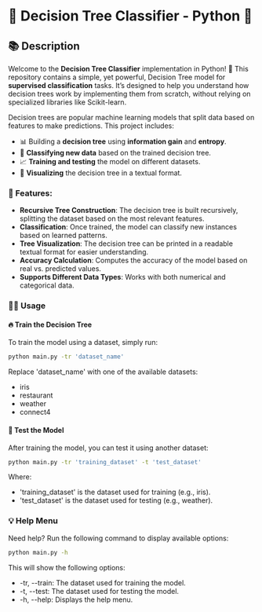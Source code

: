 # 🌳 Decision Tree Classifier - Python 🌳

## 📚 Description

Welcome to the **Decision Tree Classifier** implementation in Python! 🎉 This repository contains a simple, yet powerful, Decision Tree model for **supervised classification** tasks. It’s designed to help you understand how decision trees work by implementing them from scratch, without relying on specialized libraries like Scikit-learn.

Decision trees are popular machine learning models that split data based on features to make predictions. This project includes:
- 📊 Building a **decision tree** using **information gain** and **entropy**.
- 🤖 **Classifying new data** based on the trained decision tree.
- 📈 **Training and testing** the model on different datasets.
- 🎨 **Visualizing** the decision tree in a textual format.

### 🚀 Features:
- **Recursive Tree Construction**: The decision tree is built recursively, splitting the dataset based on the most relevant features.
- **Classification**: Once trained, the model can classify new instances based on learned patterns.
- **Tree Visualization**: The decision tree can be printed in a readable textual format for easier understanding.
- **Accuracy Calculation**: Computes the accuracy of the model based on real vs. predicted values.
- **Supports Different Data Types**: Works with both numerical and categorical data.

### 🏃‍♂️ Usage
#### 🔥 Train the Decision Tree
To train the model using a dataset, simply run:
```bash
python main.py -tr 'dataset_name'
```
Replace 'dataset_name' with one of the available datasets:
- iris
- restaurant
- weather
- connect4

#### 🧪 Test the Model
After training the model, you can test it using another dataset:
```bash
python main.py -tr 'training_dataset' -t 'test_dataset'
```
Where:
- 'training_dataset' is the dataset used for training (e.g., iris).
- 'test_dataset' is the dataset used for testing (e.g., weather).

### 💡 Help Menu
Need help? Run the following command to display available options:
```bash
python main.py -h
```
This will show the following options:
- -tr, --train: The dataset used for training the model.
- -t, --test: The dataset used for testing the model.
- -h, --help: Displays the help menu.
